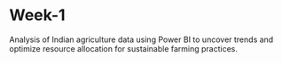 # Week-1
Analysis of Indian agriculture data using Power BI to uncover trends and optimize resource allocation for sustainable farming practices.
